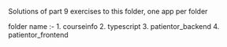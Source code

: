 Solutions of part 9 exercises to this folder, one app per folder

folder name :- 
                1. courseinfo
                2. typescript
                3. patientor_backend
                4. patientor_frontend


